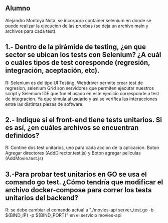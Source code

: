 ## Alumno
Alejandro Montoya
Nota: se incorpora container selenium en donde se puede realizar la ejecucion de las pruebas (se deja un archivo main y archivos para cada test).

## 1.- Dentro de la pirámide de testing, ¿en que sector se ubican los tests con Selenium? ¿A cuál o cuáles tipos de test coresponde (regresión, integración, aceptación, etc).
R: Selenium es del tipo UI Testing, Webdriver permite crear test de regresion, selenium Grid son servidores que permiten ejecutar nuestros script y Selenium IDE que fue el usado en este ejecicio corresponde a test de integracion. Ya que simula al usuario y asi se verifica las interacciones entre las distintas piezas de software.

## 2.- Indique si el front-end tiene tests unitarios. Si es así, ¿en cuáles archivos se encuentran definidos?
R: Contine dos test unitarios, uno para cada accion de la aplicacion. Boton Agregar directores (AddDirector.test.js) y Boton agregar peliculas (AddMovie.test.js)

## 3.-Para probar test unitarios en GO se usa el comando go test. ¿Cómo tendría que modificar el archivo docker-compose para correr los tests unitarios del backend?
R: se debe cambiar el comando actual a "./movies-api server_test.go -b ${BIND_IP} -p ${BIND_PORT}" en el servicio movies-api